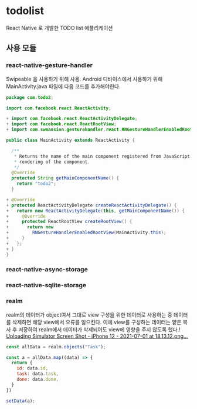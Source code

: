 # todolist
React Native 로 개발한 TODO list 애플리케이션

## 사용 모듈
### react-native-gesture-handler
Swipeable 을 사용하기 위해 사용. Android 디바이스에서 사용하기 위해 MainActivity.java 파일에 다음 코드를 추가해야한다.
```java
package com.todo2;

import com.facebook.react.ReactActivity;

+ import com.facebook.react.ReactActivityDelegate;
+ import com.facebook.react.ReactRootView;
+ import com.swmansion.gesturehandler.react.RNGestureHandlerEnabledRootView;

public class MainActivity extends ReactActivity {

  /**
   * Returns the name of the main component registered from JavaScript. This is used to schedule
   * rendering of the component.
   */
  @Override
  protected String getMainComponentName() {
    return "todo2";
  }

+ @Override
+ protected ReactActivityDelegate createReactActivityDelegate() {
+   return new ReactActivityDelegate(this, getMainComponentName()) {
+     @Override
+     protected ReactRootView createRootView() {
+       return new
+         RNGestureHandlerEnabledRootView(MainActivity.this);
+     }
+   };
+ }
}

```


### react-native-async-storage

### react-native-sqlite-storage

### realm
realm의 데이터가 object여서 그대로 view 구성을 위한 데이터로 사용하는 중 데이터를 삭제하면 해당 view에서 오류를 일으킨다. 
이에 view를 구성하는 데이터는 얕은 복사 후 저장하여 realm에서 데이터가 삭제되어도 view에 영향을 주지 않도록 했다.!
[Uploading Simulator Screen Shot - iPhone 12 - 2021-07-01 at 18.13.12.png…]()
```javascript
const allData = realm.objects("Task");

const a = allData.map((data) => {
  return {
    id: data.id,
    task: data.task,
    done: data.done,
  }
})

setData(a);
```
